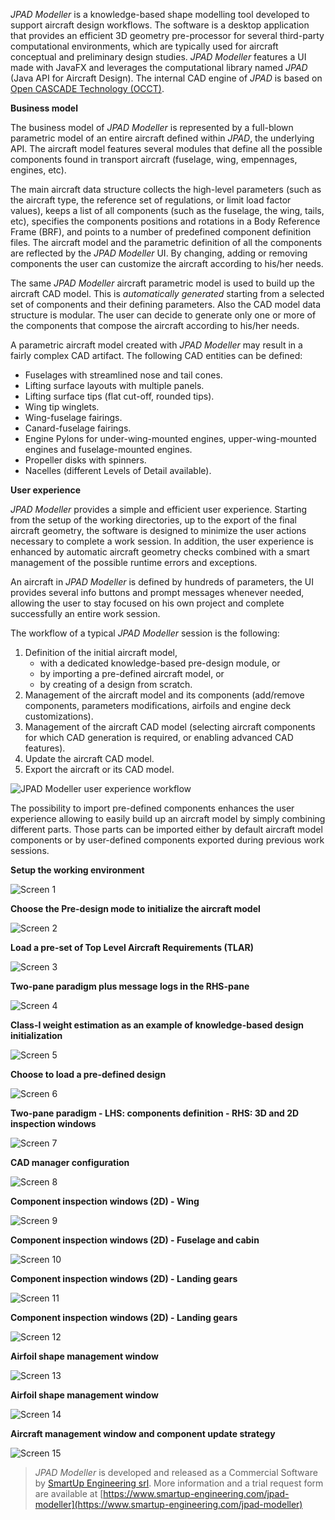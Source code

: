 _JPAD Modeller_ is a knowledge-based shape modelling tool developed to support aircraft design workflows. The software is a desktop application that provides an efficient 3D geometry pre-processor for several third-party computational environments, which are typically used for aircraft conceptual and preliminary design studies. _JPAD Modeller_ features a UI made with JavaFX and leverages the computational library named _JPAD_ (Java API for Aircraft Design). The internal CAD engine of _JPAD_ is based on [Open CASCADE Technology (OCCT)](https://www.opencascade.com/open-cascade-technology).

**Business model**

The business model of _JPAD Modeller_ is represented by a full-blown parametric model of an entire aircraft defined within _JPAD_, the underlying API. The aircraft model features several modules that define all the possible components found in transport aircraft (fuselage, wing, empennages, engines, etc). 

The main aircraft data structure collects the high-level parameters (such as the aircraft type, the reference set of regulations, or limit load factor values), keeps a list of all components (such as the fuselage, the wing, tails, etc), specifies the components positions and rotations in a Body Reference Frame (BRF), and points to a number of predefined component definition files. 
The aircraft model and the parametric definition of all the components are reflected by the _JPAD Modeller_ UI. By changing, adding or removing components the user can customize the aircraft according to his/her needs.

The same _JPAD Modeller_ aircraft parametric model is used to build up the aircraft CAD model. This is _automatically generated_ starting from a selected set of components and their defining parameters. Also the CAD model data structure is modular. The user can decide to generate only one or more of the components that compose the aircraft according to his/her needs.

A parametric aircraft model created with _JPAD Modeller_ may result in a fairly complex CAD artifact. The following CAD entities can be defined: 
- Fuselages with streamlined nose and tail cones.
- Lifting surface layouts with multiple panels.
- Lifting surface tips (flat cut-off, rounded tips).
- Wing tip winglets.
- Wing-fuselage fairings.
- Canard-fuselage fairings.
- Engine Pylons for under-wing-mounted engines, upper-wing-mounted engines and fuselage-mounted engines.
- Propeller disks with spinners.
- Nacelles (different Levels of Detail available).

**User experience**

_JPAD Modeller_ provides a simple and efficient user experience. Starting from the setup of the working directories, up to the export of the final aircraft geometry, the software is designed to minimize the user actions necessary to complete a work session. In addition, the user experience is enhanced by automatic aircraft geometry checks combined with a smart management of the possible runtime errors and exceptions. 

An aircraft in _JPAD Modeller_ is defined by hundreds of parameters, the UI provides several info buttons and prompt messages whenever needed, allowing the user to stay focused on his own project and complete successfully an entire work session. 

The workflow of a typical _JPAD Modeller_ session is the following:
1. Definition of the initial aircraft model,
    - with a dedicated knowledge-based pre-design module, or
    - by importing a pre-defined aircraft model, or
    - by creating of a design from scratch.
2. Management of the aircraft model and its components (add/remove components, parameters modifications, airfoils and engine deck customizations). 
3. Management of the aircraft CAD model (selecting aircraft components for which CAD generation is required, or enabling advanced CAD features). 
4. Update the aircraft CAD model. 
5. Export the aircraft or its CAD model.

![JPAD Modeller user experience workflow](screen0.jpg)

The possibility to import pre-defined components enhances the user experience allowing to easily build up an aircraft model by simply combining different parts. Those parts can be imported either by default aircraft model components or by user-defined components exported during previous work sessions. 

**Setup the working environment**

![Screen 1](screen1.jpg)

**Choose the Pre-design mode to initialize the aircraft model**

![Screen 2](screen2.jpg)

**Load a pre-set of Top Level Aircraft Requirements (TLAR)**

![Screen 3](screen3.jpg)

**Two-pane paradigm plus message logs in the RHS-pane**

![Screen 4](screen4.jpg)

**Class-I weight estimation as an example of knowledge-based design initialization**

![Screen 5](screen5.jpg)

**Choose to load a pre-defined design**

![Screen 6](screen6.jpg)

**Two-pane paradigm - LHS: components definition - RHS: 3D and 2D inspection windows**

![Screen 7](screen7.jpg)

**CAD manager configuration**

![Screen 8](screen8.jpg)

**Component inspection windows (2D) - Wing**

![Screen 9](screen9.jpg)

**Component inspection windows (2D) - Fuselage and cabin**

![Screen 10](screen10.jpg)

**Component inspection windows (2D) - Landing gears**

![Screen 11](screen11.jpg)

**Component inspection windows (2D) - Landing gears**

![Screen 12](screen12.jpg)

**Airfoil shape management window**

![Screen 13](screen13.jpg)

**Airfoil shape management window**

![Screen 14](screen14.jpg)

**Aircraft management window and component update strategy**

![Screen 15](screen15.JPg)

> _JPAD Modeller_ is developed and released as a Commercial Software by [SmartUp Engineering srl](https://www.smartup-engineering.com). More information and a trial request form are available at [https://www.smartup-engineering.com/jpad-modeller](https://www.smartup-engineering.com/jpad-modeller)



